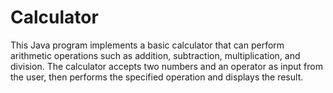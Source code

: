 # Calculator
This Java program implements a basic calculator that can perform arithmetic operations such as addition, subtraction, multiplication, and division. The calculator accepts two numbers and an operator as input from the user, then performs the specified operation and displays the result.
